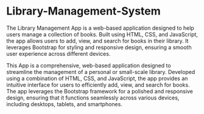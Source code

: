 # Library-Management-System
The Library Management App is a web-based application designed to help users manage a collection of books. Built using HTML, CSS, and JavaScript, the app allows users to add, view, and search for books in their library. It leverages Bootstrap for styling and responsive design, ensuring a smooth user experience across different devices.

This App is a comprehensive, web-based application designed to streamline the management of a personal or small-scale library. Developed using a combination of HTML, CSS, and JavaScript, the app provides an intuitive interface for users to efficiently add, view, and search for books. The app leverages the Bootstrap framework for a polished and responsive design, ensuring that it functions seamlessly across various devices, including desktops, tablets, and smartphones.
